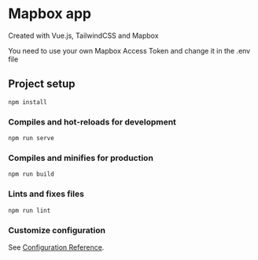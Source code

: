 # Mapbox app

Created with Vue.js, TailwindCSS and Mapbox

You need to use your own Mapbox Access Token and change it in the .env file

## Project setup

```
npm install
```

### Compiles and hot-reloads for development

```
npm run serve
```

### Compiles and minifies for production

```
npm run build
```

### Lints and fixes files

```
npm run lint
```

### Customize configuration

See [Configuration Reference](https://cli.vuejs.org/config/).
